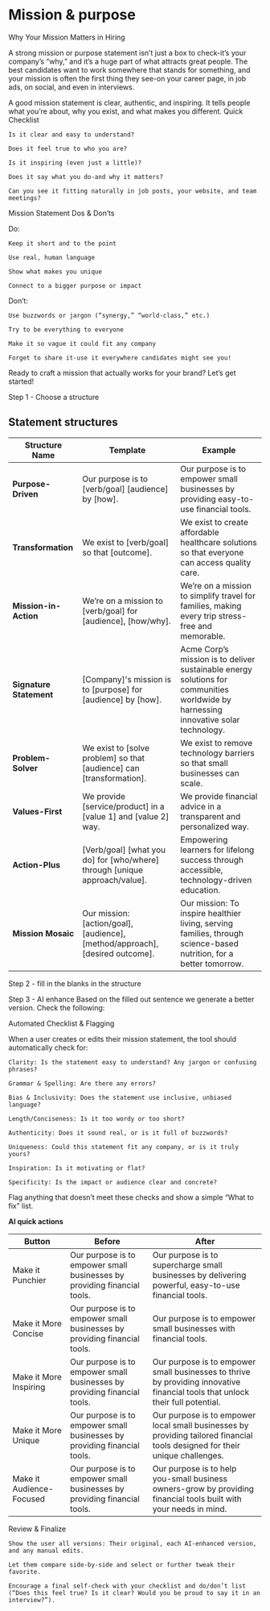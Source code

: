 # Mission & purpose

Why Your Mission Matters in Hiring

A strong mission or purpose statement isn’t just a box to check-it’s your company’s “why,” and it’s a huge part of what attracts great people. The best candidates want to work somewhere that stands for something, and your mission is often the first thing they see-on your career page, in job ads, on social, and even in interviews.

A good mission statement is clear, authentic, and inspiring. It tells people what you’re about, why you exist, and what makes you different.
Quick Checklist

    Is it clear and easy to understand?

    Does it feel true to who you are?

    Is it inspiring (even just a little)?

    Does it say what you do-and why it matters?

    Can you see it fitting naturally in job posts, your website, and team meetings?

Mission Statement Dos & Don’ts

Do:

    Keep it short and to the point

    Use real, human language

    Show what makes you unique

    Connect to a bigger purpose or impact

Don’t:

    Use buzzwords or jargon (“synergy,” “world-class,” etc.)

    Try to be everything to everyone

    Make it so vague it could fit any company

    Forget to share it-use it everywhere candidates might see you!

Ready to craft a mission that actually works for your brand? Let’s get started!

Step 1 - Choose a structure

## Statement structures

| Structure Name          | Template                                                                      | Example                                                                                                                             |
| ----------------------- | ----------------------------------------------------------------------------- | ----------------------------------------------------------------------------------------------------------------------------------- |
| **Purpose-Driven**      | Our purpose is to [verb/goal] [audience] by [how].                            | Our purpose is to empower small businesses by providing easy-to-use financial tools.                                                |
| **Transformation**      | We exist to [verb/goal] so that [outcome].                                    | We exist to create affordable healthcare solutions so that everyone can access quality care.                                        |
| **Mission-in-Action**   | We’re on a mission to [verb/goal] for [audience], [how/why].                  | We’re on a mission to simplify travel for families, making every trip stress-free and memorable.                                    |
| **Signature Statement** | [Company]'s mission is to [purpose] for [audience] by [how].                  | Acme Corp’s mission is to deliver sustainable energy solutions for communities worldwide by harnessing innovative solar technology. |
| **Problem-Solver**      | We exist to [solve problem] so that [audience] can [transformation].          | We exist to remove technology barriers so that small businesses can scale.                                                          |
| **Values-First**        | We provide [service/product] in a [value 1] and [value 2] way.                | We provide financial advice in a transparent and personalized way.                                                                  |
| **Action-Plus**         | [Verb/goal] [what you do] for [who/where] through [unique approach/value].    | Empowering learners for lifelong success through accessible, technology-driven education.                                           |
| **Mission Mosaic**      | Our mission: [action/goal], [audience], [method/approach], [desired outcome]. | Our mission: To inspire healthier living, serving families, through science-based nutrition, for a better tomorrow.                 |

Step 2 - fill in the blanks in the structure

Step 3 - AI enhance
Based on the filled out sentence we generate a better version. Check the following:

Automated Checklist & Flagging

When a user creates or edits their mission statement, the tool should automatically check for:

    Clarity: Is the statement easy to understand? Any jargon or confusing phrases?

    Grammar & Spelling: Are there any errors?

    Bias & Inclusivity: Does the statement use inclusive, unbiased language?

    Length/Conciseness: Is it too wordy or too short?

    Authenticity: Does it sound real, or is it full of buzzwords?

    Uniqueness: Could this statement fit any company, or is it truly yours?

    Inspiration: Is it motivating or flat?

    Specificity: Is the impact or audience clear and concrete?

Flag anything that doesn’t meet these checks and show a simple “What to fix” list.

**AI quick actions**

| Button                   | Before                                                                   | After                                                                                                                          |
| ------------------------ | ------------------------------------------------------------------------ | ------------------------------------------------------------------------------------------------------------------------------ |
| Make it Punchier         | Our purpose is to empower small businesses by providing financial tools. | Our purpose is to supercharge small businesses by delivering powerful, easy-to-use financial tools.                            |
| Make it More Concise     | Our purpose is to empower small businesses by providing financial tools. | Our purpose is to empower small businesses with financial tools.                                                               |
| Make it More Inspiring   | Our purpose is to empower small businesses by providing financial tools. | Our purpose is to empower small businesses to thrive by providing innovative financial tools that unlock their full potential. |
| Make it More Unique      | Our purpose is to empower small businesses by providing financial tools. | Our purpose is to empower local small businesses by providing tailored financial tools designed for their unique challenges.   |
| Make it Audience-Focused | Our purpose is to empower small businesses by providing financial tools. | Our purpose is to help you-small business owners-grow by providing financial tools built with your needs in mind.              |

Review & Finalize

    Show the user all versions: Their original, each AI-enhanced version, and any manual edits.

    Let them compare side-by-side and select or further tweak their favorite.

    Encourage a final self-check with your checklist and do/don’t list (“Does this feel true? Is it clear? Would you be proud to say it in an interview?”).

